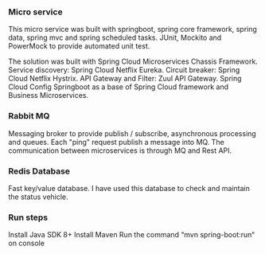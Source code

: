 ### Micro service
This micro service was built with springboot, spring core framework, spring data, spring mvc and spring scheduled tasks.
JUnit, Mockito and PowerMock to provide automated unit test.

The solution was built with Spring Cloud Microservices Chassis Framework.
Service discovery: Spring Cloud Netflix Eureka. 
Circuit breaker: Spring Cloud Netflix Hystrix.
API Gateway and Filter: Zuul API Gateway.
Spring Cloud Config
Springboot as a base of Spring Cloud framework and Business Microservices.

### Rabbit MQ
Messaging broker to provide publish / subscribe, asynchronous processing and queues.
Each "ping" request publish a message into MQ.
The communication between microservices is through MQ and Rest API.

### Redis Database
Fast key/value database. I have used this database to check and maintain the status vehicle.

### Run steps
Install Java SDK 8+
Install Maven
Run the command “mvn spring-boot:run“ on console